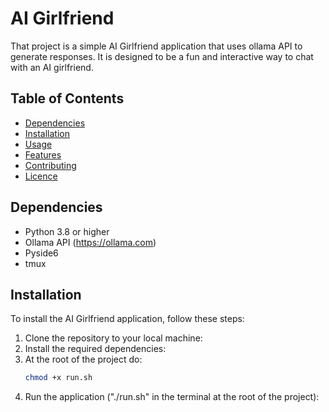 # AI Girlfriend

That project is a simple AI Girlfriend application that uses ollama API to generate responses. 
It is designed to be a fun and interactive way to chat with an AI girlfriend.

## Table of Contents

- [Dependencies](#dependencies)
- [Installation](#installation)
- [Usage](#usage)
- [Features](#features)
- [Contributing](#contributing)
- [Licence](#licence)

## Dependencies
- Python 3.8 or higher
- Ollama API (https://ollama.com)
- Pyside6
- tmux

## Installation

To install the AI Girlfriend application, follow these steps:
1. Clone the repository to your local machine:
2. Install the required dependencies:
3. At the root of the project do:
    ```bash
   chmod +x run.sh
    ```
4. Run the application ("./run.sh" in the terminal at the root of the project):
